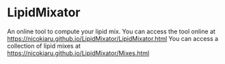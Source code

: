 # LipidMixator
An online tool to compute your lipid mix.
You can access the tool online at https://nicokiaru.github.io/LipidMixator/LipidMixator.html
You can access a collection of lipid mixes at https://nicokiaru.github.io/LipidMixator/Mixes.html

